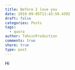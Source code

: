 ```yaml
---
title: Before I love you
date: 2019-09-05T11:43:59.439Z
draft: false
categories: Posts
tags:
  - quora
author: TahsinProduction
comments: true
share: true
type: post
---
```

<html>
<head>
<title>Super Book</title>
<script type="application/ld+json">
{
  "@context": "https://schema.org/",
  "@type": "Review",
  "itemReviewed": {
    "@type": "Thing",
    "name": "Super Book"
  },
  "author": {
    "@type": "Person",
    "name": "Joe"
  },
  "reviewRating": {
    "@type": "Rating",
    "ratingValue": "7",
    "bestRating": "10"
  },
  "publisher": {
    "@type": "Organization",
    "name": "Washington Times"
  }
}
</script>
</head>
<body>
Hi
</body>
</html>
